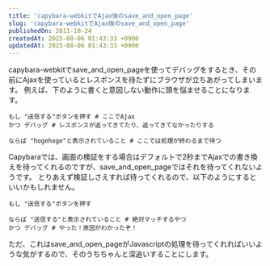 ```yaml
---
title: 'capybara-webkitでAjax後のsave_and_open_page'
slug: 'capybara-webkitでAjax後のsave_and_open_page'
publishedOn: 2011-10-24
createdAt: 2015-08-06 01:43:33 +0900
updatedAt: 2015-08-06 01:43:33 +0900
---
```

capybara-webkitでsave\_and\_open\_pageを使ってデバッグをするとき、その前にAjaxを使っているとレスポンスを待たずにブラウザが立ちあがってしまいます。
例えば、下のように書くと意図しない動作に頭を悩ませることになります。

```
もし "送信する"ボタンを押す # ここでAjax
かつ デバッグ # レスポンスが返ってきてたり、返ってきてなかったりする

ならば "hogehoge"と表示されていること # ここでは処理が終わるまで待つ
```

Capybaraでは、画面の検証をする場合はデフォルトで2秒までAjaxでの書き換えを待ってくれるのですが、save\_and\_open\_pageではそれを待ってくれないようです。
とりあえず検証しさえすれば待ってくれるので、以下のようにするといいかもしれません。

```
もし "送信する"ボタンを押す

ならば "送信する"と表示されていること # 絶対マッチするやつ
かつ デバッグ # やった！原因がわかったぞ！
```

ただ、これはsave\_and\_open\_pageがJavascriptの処理を待ってくれればいいような気がするので、そのうちちゃんと深追いすることにします。
